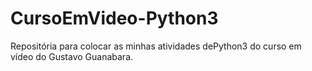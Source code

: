 # CursoEmVideo-Python3
Repositória para colocar as minhas atividades dePython3 do curso em vídeo do Gustavo Guanabara.
